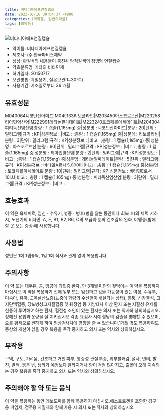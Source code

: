 ```yaml
---
title: 비타디아에프연질캡슐
date: 2023-02-16 00:04:37 +0800
categories: [의약품, 일반의약품]
tags: [의약품]
---
```

![비타디아에프연질캡슐](https://nedrug.mfds.go.kr/pbp/cmn/itemImageDownload/147427100481600082)

- 약이름: 비타디아에프연질캡슐
- 제조사: (주)한국파비스제약
- 성상: 황갈색의 내용물이 충진된 암적갈색의 장방형 연질캡슐
- 약효분류명: 기타의 비타민제
- 허가일자: 20150717
- 보관방법: 기밀용기, 실온보관(1~30℃)
- 사용기간: 제조일로부터 36 개월
## 유효성분
M040064니코틴산아미드|M040133리보플라빈|M203450아스코르브산|M223258티아민염산염|M222991레티놀팔미테이트|M223240토코페롤아세테이트|M204304피리독신염산염
총량 : 1 캡슐(1,165mg) 중|성분명 : 니코틴산아미드|분량 : 20|단위 : 밀리그램|규격 : KP|성분정보 : |비고 : ;총량 : 1 캡슐(1,165mg) 중|성분명 : 리보플라빈|분량 : 3|단위 : 밀리그램|규격 : KP|성분정보 : |비고 : ;총량 : 1 캡슐(1,165mg) 중|성분명 : 아스코르브산|분량 : 60|단위 : 밀리그램|규격 : KP|성분정보 : |비고 : ;총량 : 1 캡슐(1,165mg) 중|성분명 : 티아민염산염|분량 : 2|단위 : 밀리그램|규격 : KP|성분정보 : |비고 : ;총량 : 1 캡슐(1,165mg) 중|성분명 : 레티놀팔미테이트|분량 : 5|단위 : 밀리그램|규격 : KP|성분정보 : 비타민A로서 5,000IU|비고 : ;총량 : 1 캡슐(1,165mg) 중|성분명 : 토코페롤아세테이트|분량 : 10|단위 : 밀리그램|규격 : KP|성분정보 : 비타민E로서 10I.U|비고 : ;총량 : 1 캡슐(1,165mg) 중|성분명 : 피리독신염산염|분량 : 3|단위 : 밀리그램|규격 : KP|성분정보 : |비고 :
## 효능효과
이 약은 육체피로, 임신ㆍ수유기, 병중ㆍ병후(병을 앓는 동안이나 회복 후)의 체력 저하 시, 노년기의 비타민  A, E, B1, B2, B6, C의 보급과 눈의 건조감의 완화, 야맹증(밤에 잘 못 보는 증상)에 사용합니다.
## 사용법
성인은 1회 1캡슐씩, 1일 1회 식사와 관계 없이 복용합니다.
## 주의사항
이 약 또는 대두유, 콩, 땅콩에 과민증 환자, 만 3개월 미만의 젖먹이는 이 약을 복용하지 마십시오.이 약을 복용하기 전에 임부 또는 임신하고 있을 가능성이 있는 여성, 수유부, 미숙아, 유아, 고옥살산뇨증(뇨중에 과량의 수산염이 배설되는 상태), 통풍, 신장결석, 고지단백혈증, 당뇨병성고지질혈증 및 췌장염 등 지방대사 이상 환자 또는 지질성 유제를 신중히 투여해야 하는 환자, 혈전성 소인이 있는 환자는 의사 또는 약사와 상의하십시오.정해진 용법과 용량을 잘 지키십시오.각종 요검사 시에 혈당의 검출을 방해할 수 있으며, 요를 황색으로 변하게 하여 임상검사치에 영향을 줄 수 있습니다.1개월 정도 복용하여도 증상의 개선이 없을 경우 복용을 즉각 중지하고 의사 또는 약사와 상의하십시오.
## 부작용
구역, 구토, 가려움, 건조하고 거친 피부, 통증성 관절 부종, 위부불쾌감, 설사, 변비, 발진, 발적, 묽은 변, 생리가 예정보다 빨라지거나 양이 점점 많아지고, 출혈이 오래 지속되는 경우 복용을 즉각 중지하고 의사 또는 약사와 상의하십시오.
## 주의해야 할 약 또는 음식
이 약을 복용하는 동안 레보도파를 함께 복용하지 마십시오.에스트로겐을 포함한 경구용 피임제, 정주용 지질제와 함께 사용 시 의사 또는 약사와 상의하십시오.
